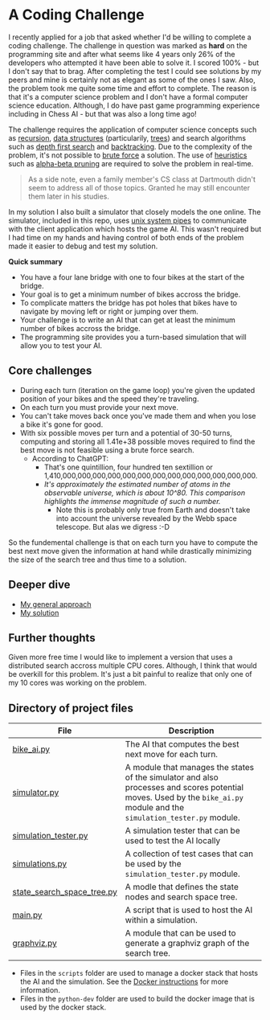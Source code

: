 # A Coding Challenge

I recently applied for a job that asked whether I'd be willing to complete a coding challenge.  The challenge in question was marked as **hard** on the programming site and after what seems like 4 years only 26% of the developers who attempted it have been able to solve it.  I scored 100% - but I don't say that to brag.  After completing the test I could see solutions by my peers and mine is certainly not as elegant as some of the ones I saw.  Also, the problem took me quite some time and effort to complete.  The reason is that it's a computer science problem and I don't have a formal computer science education.  Although, I do have past game programming experience including in Chess AI - but that was also a long time ago!

The challenge requires the application of computer science concepts such as [recursion](https://en.wikipedia.org/wiki/Recursion#:~:text=Recursion%20in%20computer%20programming%20is,simpler%20versions%20of%20the%20problem), [data structures](https://en.wikipedia.org/wiki/Data_structure) (particularily, [trees](https://en.wikipedia.org/wiki/Tree_(data_structure))) and search algorithms such as [depth first search](https://en.wikipedia.org/wiki/Depth-first_search) and [backtracking](https://en.wikipedia.org/wiki/Backtracking).   Due to the complexity of the problem, it's not possible to [brute force](https://en.wikipedia.org/wiki/Brute-force_search) a solution.  The use of [heuristics](https://en.wikipedia.org/wiki/Heuristic_(computer_science)) such as [alpha-beta pruning](https://en.wikipedia.org/wiki/Alpha%E2%80%93beta_pruning) are required to solve the problem in real-time.

> As a side note, even a family member's CS class at Dartmouth didn't seem to address all of those topics. Granted he may still encounter them later in his studies.

In my solution I also built a simulator that closely models the one online.  The simulator, included in this repo, uses [unix system pipes](https://en.wikipedia.org/wiki/Pipeline_(Unix)) to communicate with the client application which hosts the game AI.  This wasn't required but I had time on my hands and having control of both ends of the problem made it easier to debug and test my solution.

**Quick summary**
- You have a four lane bridge with one to four bikes at the start of the bridge.
- Your goal is to get a minimum number of bikes accross the bridge.
- To complicate matters the bridge has pot holes that bikes have to navigate by moving left or right or jumping over them.
- Your challenge is to write an AI that can get at least the minimum number of bikes accross the bridge.
- The programming site provides you a turn-based simulation that will allow you to test your AI.

## Core challenges

- During each turn (iteration on the game loop) you're given the updated position of your bikes and the speed they're traveling.
- On each turn you must provide your next move.
- You can't take moves back once you've made them and when you lose a bike it's gone for good.
- With six possible moves per turn and a potential of 30-50 turns, computing and storing all 1.41e+38 possible moves required to find the best move is not feasible using a brute force search.
  - According to ChatGPT: 
    - That's one quintillion, four hundred ten sextillion or 1,410,000,000,000,000,000,000,000,000,000,000,000,000,000. 
    - *It's approximately the estimated number of atoms in the observable universe, which is about 10^80. This comparison highlights the immense magnitude of such a number.*
      - Note this is probably only true from Earth and doesn't take into account the universe revealed by the Webb space telescope. But alas we digress :-D

So the fundemental challenge is that on each turn you have to compute the best next move given the information at hand while drastically minimizing the size of the search tree and thus time to a solution.

## Deeper dive
- [My general approach](documentation/approach.md)
- [My solution](documentation/solution.md)

## Further thoughts
Given more free time I would like to implement a version that uses a distributed search accross multiple CPU cores. Although, I think that would be overkill for this problem. It's just a bit painful to realize that only one of my 10 cores was working on the problem.

## Directory of project files
| File | Description |
| --- | --- |
| [bike_ai.py](bike_ai.py) | The AI that computes the best next move for each turn. |
| [simulator.py](simulator.py) | A module that manages the states of the simulator and also processes and scores potential moves.  Used by the `bike_ai.py` module and the `simulation_tester.py` module. |
| [simulation_tester.py](simulation_tester.py) | A simulation tester that can be used to test the AI locally |
| [simulations.py](simulations.py) | A collection of test cases that can be used by the `simulation_tester.py` module.|
| [state_search_space_tree.py](state_search_space_tree.py) | A modle that defines the state nodes and search space tree. |
| [main.py](main.py) | A script that is used to host the AI within a simulation. |
| [graphviz.py](graphviz.py) | A module that can be used to generate a graphviz graph of the search tree. |

- Files in the `scripts` folder are used to manage a docker stack that hosts the AI and the simulation.  See the [Docker instructions](documentation/docker.md) for more information.
- Files in the `python-dev` folder are used to build the docker image that is used by the docker stack.